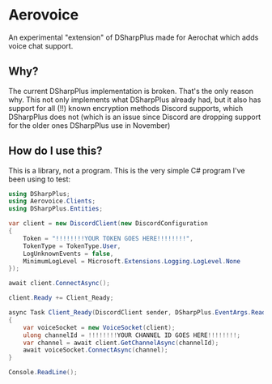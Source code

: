 # Aerovoice
An experimental "extension" of DSharpPlus made for Aerochat which adds voice chat support.

## Why?
The current DSharpPlus implementation is broken. That's the only reason why. This not only implements what DSharpPlus already had, but it also has support for all (!!) known encryption methods Discord supports, which DSharpPlus does not (which is an issue since Discord are dropping support for the older ones DSharpPlus use in November)

## How do I use this?
This is a library, not a program. This is the very simple C# program I've been using to test:
```cs
using DSharpPlus;
using Aerovoice.Clients;
using DSharpPlus.Entities;

var client = new DiscordClient(new DiscordConfiguration
{
    Token = "!!!!!!!!YOUR TOKEN GOES HERE!!!!!!!!",
    TokenType = TokenType.User,
    LogUnknownEvents = false,
    MinimumLogLevel = Microsoft.Extensions.Logging.LogLevel.None
});

await client.ConnectAsync();

client.Ready += Client_Ready;

async Task Client_Ready(DiscordClient sender, DSharpPlus.EventArgs.ReadyEventArgs args)
{
    var voiceSocket = new VoiceSocket(client);
    ulong channelId = !!!!!!!!YOUR CHANNEL ID GOES HERE!!!!!!!!;
    var channel = await client.GetChannelAsync(channelId);
    await voiceSocket.ConnectAsync(channel);
}

Console.ReadLine();
```
